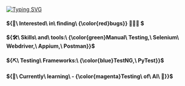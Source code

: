 
[![Typing SVG](https://readme-typing-svg.demolab.com?font=buda&weight=900&size=28&pause=500&color=0ADA2BD4&center=true&vCenter=true&width=435&lines=%F0%9F%9A%80+Hi%2C+I+am+Ina%2C+;QA+Automation+Engineer+%F0%9F%9A%80)](https://git.io/typing-svg)

#### ${👀\ Interested\ in\ finding\ {\color{red}bugs}} 🐞🐛🐜 $
#### ${🛠\ Skills\ and\ tools:\ {\color{green}Manual\ Testing,\ Selenium\ Webdriver,\ Appium,\ Postman}}$
#### ${⛏\ Testing\ Frameworks:\ {\color{blue}TestNG,\ PyTest}}$
#### ${🌱\ Currently\ learning\ - {\color{magenta}Testing\ of\ AI\ 🤖}}$
  
  
  
